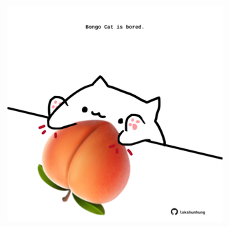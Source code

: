 <!-- built at 23/12/2024, 15:00:40 UTC -->
<p align="center">
  <img width="500" height="500" src="./ReadmeImage.svg">
</p>
